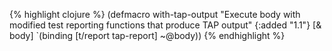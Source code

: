{% highlight clojure %}
(defmacro with-tap-output
  "Execute body with modified test reporting functions that produce
  TAP output"
  {:added "1.1"}
  [& body]
  `(binding [t/report tap-report]
     ~@body))
{% endhighlight %}
